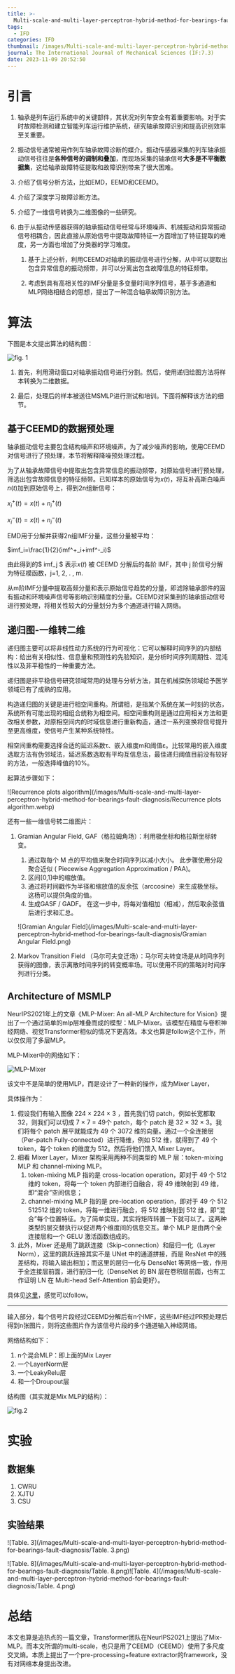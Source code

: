 ```yaml
---
title: >-
  Multi-scale-and-multi-layer-perceptron-hybrid-method-for-bearings-fault-diagnosis
tags:
  - IFD
categories: IFD
thumbnail: /images/Multi-scale-and-multi-layer-perceptron-hybrid-method-for-bearings-fault-diagnosis/fig.1.png
journal: The International Journal of Mechanical Sciences (IF:7.3)
date: 2023-11-09 20:52:50
---
```


# 引言

1. 轴承是列车运行系统中的关键部件，其状况对列车安全有着重要影响。对于实时故障检测和建立智能列车运行维护系统，研究轴承故障识别和提高识别效率至关重要。

2. 振动信号通常被用作列车轴承故障诊断的媒介。振动传感器采集的列车轴承振动信号往往是**各种信号的调制和叠加**，而现场采集的轴承信号**大多是不平衡数据集**，这给轴承故障特征提取和故障识别带来了很大困难。

3. 介绍了信号分析方法，比如EMD，EEMD和CEEMD。

4. 介绍了深度学习故障诊断方法。

5. 介绍了一维信号转换为二维图像的一些研究。

6. 由于从振动传感器获得的轴承振动信号经常与环境噪声、机械振动和异常振动信号相耦合，因此直接从原始信号中提取故障特征一方面增加了特征提取的难度，另一方面也增加了分类器的学习难度。

   1. 基于上述分析，利用CEEMD对轴承的振动信号进行分解，从中可以提取出包含异常信息的振动频带，并可以分离出包含故障信息的特征频带。

   2. 考虑到具有高相关性的IMF分量是多变量时间序列信号，基于多通道和MLP网络相结合的思想，提出了一种混合轴承故障识别方法。

# 算法

下图是本文提出算法的结构图：

![fig. 1](/images/Multi-scale-and-multi-layer-perceptron-hybrid-method-for-bearings-fault-diagnosis/fig.1.png)



1. 首先，利用滑动窗口对轴承振动信号进行分割。然后，使用递归绘图方法将样本转换为二维数据。

2. 最后，处理后的样本被送往MSMLP进行测试和培训。下面将解释该方法的细节。

## 基于CEEMD的数据预处理

轴承振动信号主要包含结构噪声和环境噪声。为了减少噪声的影响，使用CEEMD对信号进行了预处理，本节将解释降噪预处理过程。

为了从轴承故障信号中提取出包含异常信息的振动频带，对原始信号进行预处理，筛选出包含故障信息的特征频带。已知样本的原始信号为$x(t)$，将互补高斯白噪声$n(t)$加到原始信号上，得到2n组新信号：

$x^+_i(t)=x(t)+n^+_i(t)$

$x^-_i(t)=x(t)+n^-_i(t)$

EMD用于分解并获得2n组IMF分量，这些分量被平均：

$imf_i=\frac{1}{2}(imf^+_i+imf^-_i)$

由此得到的$ imf_j $ 表示𝑥(𝑡) 被 CEEMD 分解后的各阶 IMF，其中 j 阶信号分解为特征模函数，j=1, 2, . , m.

从m阶IMF分量中提取高频分量和表示原始信号趋势的分量，即滤除轴承部件的固有振动和环境噪声信号等影响识别精度的分量。CEEMD对采集到的轴承振动信号进行预处理，将相关性较大的分量划分为多个通道进行输入网络。

## 递归图-一维转二维

递归图主要可以将非线性动力系统的行为可视化：它可以解释时间序列的内部结构：给出有关相似性、信息量和预测性的先验知识，是分析时间序列周期性、混沌性以及非平稳性的一种重要方法。

递归图是非平稳信号研究领域常用的处理与分析方法，其在机械探伤领域给予医学领域已有了成熟的应用。

构造递归图的关键是进行相空间重构。所谓相，是指某个系统在某一时刻的状态，系统所有可能出现的相组合统称为相空间。相空间重构则是通过应用相关方法和更改相关参数，对原相空间内的时域信息进行重新构造，通过一系列变换将信号提升至更高维度，使信号产生某种系统特性。

相空间重构需要选择合适的延迟系数τ、嵌入维度m和阈值ε。比较常用的嵌入维度选取方法有伪邻域法，延迟系数选取有平均互信息法，最佳递归阈值目前没有较好的方法，一般选择峰值的10%。

起算法步骤如下：

![Recurrence plots algorithm](/images/Multi-scale-and-multi-layer-perceptron-hybrid-method-for-bearings-fault-diagnosis/Recurrence plots algorithm.webp)



还有一些一维信号转二维图片：

1. Gramian Angular Field, GAF（格拉姆角场）：利用极坐标和格拉斯坐标转变。

   1. 通过取每个 M 点的平均值来聚合时间序列以减小大小。 此步骤使用分段聚合近似 ( Piecewise Aggregation Approximation / PAA)。
   2. 区间[0,1]中的缩放值。
   3. 通过将时间戳作为半径和缩放值的反余弦（arccosine）来生成极坐标。 这杨可以提供角度的值。
   4. 生成GASF / GADF。 在这一步中，将每对值相加（相减），然后取余弦值后进行求和汇总。

   ![Gramian Angular Field](/images/Multi-scale-and-multi-layer-perceptron-hybrid-method-for-bearings-fault-diagnosis/Gramian Angular Field.png)

2. Markov Transition Field （马尔可夫变迁场）：马尔可夫转变场是从时间序列获得的图像，表示离散时间序列的转变概率场。可以使用不同的策略对时间序列进行分类。

## Architecture of MSMLP

NeurIPS2021年上的文章《MLP-Mixer: An all-MLP Architecture for Vision》提出了一个通过简单的mlp层堆叠而成的模型：MLP-Mixer。该模型在精度与卷积神经网络、视觉Transformer相似的情况下更高效。本文也算是follow这个工作，所以仅仅用了多层MLP。

MLP-Mixer中的网络如下：

![MLP-Mixer](/images/Multi-scale-and-multi-layer-perceptron-hybrid-method-for-bearings-fault-diagnosis/MLP-Mixer.png)

该文中不是简单的使用MLP，而是设计了一种新的操作，成为Mixer Layer，

具体操作为：

1. 假设我们有输入图像 224 × 224 × 3 ，首先我们切 patch，例如长宽都取 32，则我们可以切成 7 × 7 = 49个 patch，每个 patch 是 32 × 32 × 3。我们将每个 patch 展平就能成为 49 个 3072 维的向量。通过一个全连接层（Per-patch Fully-connected）进行降维，例如 512 维，就得到了 49 个 token，每个 token 的维度为 512。然后将他们馈入 Mixer Layer。
2. 细看 Mixer Layer，Mixer 架构采用两种不同类型的 MLP 层：token-mixing MLP 和 channel-mixing MLP。
   1. token-mixing MLP 指的是 cross-location operation，即对于 49 个 512维的 token，将每一个 token 内部进行自融合，将 49 维映射到 49 维，即“混合”空间信息；
   2. channel-mixing MLP 指的是 pre-location operation，即对于 49 个 512 512512 维的 token，将每一维进行融合，将 512 维映射到 512 维，即“混合”每个位置特征。为了简单实现，其实将矩阵转置一下就可以了。这两种类型的层交替执行以促进两个维度间的信息交互。单个 MLP 是由两个全连接层和一个 GELU 激活函数组成的。
3. 此外，Mixer 还是用了跳跃连接（Skip-connection）和层归一化（Layer Norm），这里的跳跃连接其实不是 UNet 中的通道拼接，而是 ResNet 中的残差结构，将输入输出相加；而这里的层归一化与 DenseNet 等网络一致，作用于全连接层前面，进行前归一化（DenseNet 的 BN 层在卷积层前面，也有工作证明 LN 在 Multi-head Self-Attention 前会更好）。

具体见[这里](https://zhuanlan.zhihu.com/p/643810259)，感觉可以follow。

------

输入部分，每个信号片段经过CEEMD分解后有n个IMF，这些IMF经过PR预处理后得到n张图片，则将这些图片作为该信号片段的多个通道输入神经网络。

网络结构如下：

1. n个混合MLP：即上面的Mix Layer
2. 一个LayerNorm层
3. 一个LeakyRelu层
4. 和一个Droupout层

结构图（其实就是Mix MLP的结构）：

![fig.2](/images/Multi-scale-and-multi-layer-perceptron-hybrid-method-for-bearings-fault-diagnosis/fig.2.png)

# 实验

## 数据集

1. CWRU
2. XJTU
3. CSU

## 实验结果

![Table. 3](/images/Multi-scale-and-multi-layer-perceptron-hybrid-method-for-bearings-fault-diagnosis/Table. 3.png)

![Table. 8](/images/Multi-scale-and-multi-layer-perceptron-hybrid-method-for-bearings-fault-diagnosis/Table. 8.png)![Table. 4](/images/Multi-scale-and-multi-layer-perceptron-hybrid-method-for-bearings-fault-diagnosis/Table. 4.png)

# 总结

本文也算是追热点的一篇文章，Transformer团队在NeurIPS2021上提出了Mix-MLP。而本文所谓的multi-scale，也只是用了CEEMD（CEEMD）使用了多尺度交叉熵。本质上提出了一个pre-processing+feature extractor的framework，没有对网络本身提出改进。
